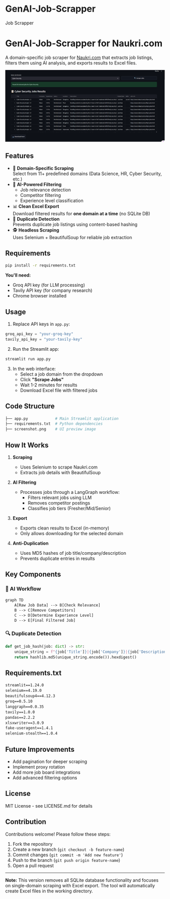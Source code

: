 # GenAI-Job-Scrapper
Job Scrapper

# GenAI-Job-Scrapper for Naukri.com

A domain-specific job scraper for [Naukri.com](https://www.naukri.com/) that extracts job listings, filters them using AI analysis, and exports results to Excel files.

![Screenshot](screenshot.png)

## Features
- 🎯 **Domain-Specific Scraping**  
  Select from 11+ predefined domains (Data Science, HR, Cyber Security, etc.)
- 🧠 **AI-Powered Filtering**  
  - Job relevance detection  
  - Competitor filtering  
  - Experience level classification  
- 📊 **Clean Excel Export**  
  Download filtered results for **one domain at a time** (no SQLite DB)
- 🔁 **Duplicate Detection**  
  Prevents duplicate job listings using content-based hashing
- 🕵️ **Headless Scraping**  
  Uses Selenium + BeautifulSoup for reliable job extraction

## Requirements
```bash
pip install -r requirements.txt
```

**You'll need:**
- Groq API key (for LLM processing)
- Tavily API key (for company research)
- Chrome browser installed

## Usage
1. Replace API keys in `app.py`:
```python
groq_api_key = "your-groq-key"
tavily_api_key = "your-tavily-key"
```

2. Run the Streamlit app:
```bash
streamlit run app.py
```

3. In the web interface:
   - Select a job domain from the dropdown
   - Click **"Scrape Jobs"**
   - Wait 1-2 minutes for results
   - Download Excel file with filtered jobs

## Code Structure
```bash
├── app.py            # Main Streamlit application
├── requirements.txt  # Python dependencies
├── screenshot.png    # UI preview image
```

## How It Works
1. **Scraping**  
   - Uses Selenium to scrape Naukri.com
   - Extracts job details with BeautifulSoup

2. **AI Filtering**  
   - Processes jobs through a LangGraph workflow:
     - Filters relevant jobs using LLM
     - Removes competitor postings
     - Classifies job tiers (Fresher/Mid/Senior)

3. **Export**  
   - Exports clean results to Excel (in-memory)
   - Only allows downloading for the selected domain

4. **Anti-Duplication**  
   - Uses MD5 hashes of job title/company/description
   - Prevents duplicate entries in results

## Key Components
### 🧠 AI Workflow
```mermaid
graph TD
    A[Raw Job Data] --> B[Check Relevance]
    B --> C[Remove Competitors]
    C --> D[Determine Experience Level]
    D --> E[Final Filtered Job]
```


### 🔍 Duplicate Detection
```python
def get_job_hash(job: dict) -> str:
    unique_string = f"{job['Title']}|{job['Company']}|{job['Description']}"
    return hashlib.md5(unique_string.encode()).hexdigest()
```

## Requirements.txt
```txt
streamlit==1.24.0
selenium==4.19.0
beautifulsoup4==4.12.3
groq==0.5.10
langgraph==0.0.35
tavily==1.0.0
pandas==2.2.2
xlsxwriter==3.0.9
fake-useragent==1.4.1
selenium-stealth==1.0.4
```

## Future Improvements
- Add pagination for deeper scraping
- Implement proxy rotation
- Add more job board integrations
- Add advanced filtering options

## License
MIT License - see LICENSE.md for details

## Contribution
Contributions welcome! Please follow these steps:
1. Fork the repository
2. Create a new branch (`git checkout -b feature-name`)
3. Commit changes (`git commit -m 'Add new feature'`)
4. Push to the branch (`git push origin feature-name`)
5. Open a pull request

---

**Note:** This version removes all SQLite database functionality and focuses on single-domain scraping with Excel export. The tool will automatically create Excel files in the working directory.
